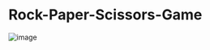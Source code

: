 # Rock-Paper-Scissors-Game

![image](https://user-images.githubusercontent.com/81877446/189355524-42deacd2-cf70-4ceb-adb1-087e0de54129.jpg)
